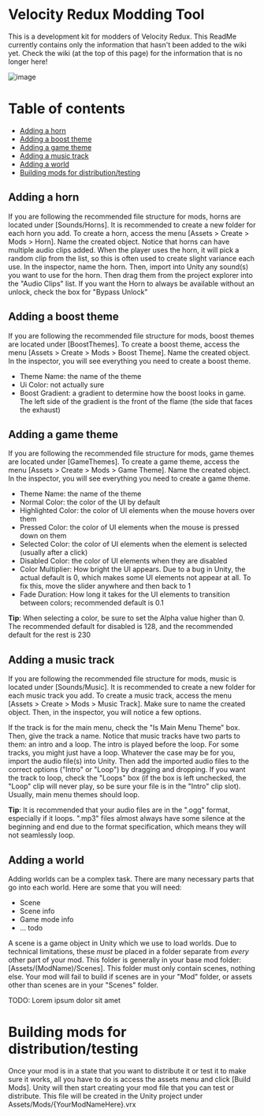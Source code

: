 # Velocity Redux Modding Tool
 This is a development kit for modders of Velocity Redux. This ReadMe currently contains only the information that hasn't been added to the wiki yet. Check the wiki (at the top of this page) for the information that is no longer here!
 
 ![image](https://github.com/SuperCatGaming/Velocity-Redux-Mod-Creator/assets/16313202/1921f0b1-d7e7-4af8-b32f-7e4aa2b10ceb)

# Table of contents
* [Adding a horn](#adding-a-horn)
* [Adding a boost theme](#adding-a-boost-theme)
* [Adding a game theme](#adding-a-game-theme)
* [Adding a music track](#adding-a-music-track)
* [Adding a world](#adding-a-world)
* [Building mods for distribution/testing](#building-mods-for-distributiontesting)

  
## Adding a horn
  If you are following the recommended file structure for mods, horns are located under \[Sounds/Horns]. It is recommended to create a new folder for each horn you add.
  To create a horn, access the menu \[Assets > Create > Mods > Horn]. Name the created object. Notice that horns can have multiple audio clips added. When the player uses
  the horn, it will pick a random clip from the list, so this is often used to create slight variance each use. In the inspector, name the horn. Then, import into Unity any sound(s) you want to
  use for the horn. Then drag them from the project explorer into the "Audio Clips" list. If you want the Horn to always be available without an unlock, check the box for "Bypass Unlock"

## Adding a boost theme
  If you are following the recommended file structure for mods, boost themes are located under \[BoostThemes].
  To create a boost theme, access the menu \[Assets > Create > Mods > Boost Theme]. Name the created object. In the inspector, you will see everything you need to create a boost theme.
  
  * Theme Name: the name of the theme
  * Ui Color: not actually sure
  * Boost Gradient: a gradient to determine how the boost looks in game. The left side of the gradient is the front of the flame (the side that faces the exhaust)
## Adding a game theme
  If you are following the recommended file structure for mods, game themes are located under \[GameThemes].
  To create a game theme, access the menu \[Assets > Create > Mods > Game Theme]. Name the created object. In the inspector, you will see everything you need to create a game theme.

  * Theme Name: the name of the theme 
  * Normal Color: the color of the UI by default
  * Highlighted Color: the color of UI elements when the mouse hovers over them
  * Pressed Color: the color of UI elements when the mouse is pressed down on them
  * Selected Color: the color of UI elements when the element is selected (usually after a click)
  * Disabled Color: the color of UI elements when they are disabled
  * Color Multiplier: How bright the UI appears. Due to a bug in Unity, the actual default is 0, which makes some UI elements not appear at all.
    To fix this, move the slider anywhere and then back to 1
  * Fade Duration: How long it takes for the UI elements to transition between colors; recommended default is 0.1

  **Tip**: When selecting a color, be sure to set the Alpha value higher than 0. The recommended default for disabled is 128, and the recommended default for the rest is 230
  
## Adding a music track
  If you are following the recommended file structure for mods, music is located under \[Sounds/Music]. It is recommended to create a new folder for each music track you add.
  To create a music track, access the menu \[Assets > Create > Mods > Music Track]. Make sure to name the created object. Then, in the inspector, you will notice
  a few options. 
  
  If the track is for the main menu, check the "Is Main Menu Theme" box. Then, give the track a name. Notice that music tracks have two parts to them: an intro and a loop.
  The intro is played before the loop. For some tracks, you might just have a loop. Whatever the case may be for you, import the audio file(s) into Unity.
  Then add the imported audio files to the correct options ("Intro" or "Loop") by dragging and dropping. If you want the track to loop, check the "Loops" box (if the box is left unchecked,
  the "Loop" clip will never play, so be sure your file is in the "Intro" clip slot). Usually, main menu themes should loop.

  **Tip**: It is recommended that your audio files are in the ".ogg" format, especially if it loops. ".mp3" files almost always have some silence at the beginning and end
  due to the format specification, which means they will not seamlessly loop.

## Adding a world
  Adding worlds can be a complex task. There are many necessary parts that go into each world. Here are some that you will need:
  
  * Scene
  * Scene info
  * Game mode info
  * ... todo
 
  A scene is a game object in Unity which we use to load worlds. Due to technical limitations, these *must* be placed in a folder separate from *every* other part of your mod.
  This folder is generally in your base mod folder: \[Assets/(ModName)/Scenes]. This folder must only contain scenes, nothing else. Your mod will fail to build if scenes are in your "Mod" folder,
  or assets other than scenes are in your "Scenes" folder.
  
  TODO: Lorem ipsum dolor sit amet
  
# Building mods for distribution/testing
  Once your mod is in a state that you want to distribute it or test it to make sure it works, all you have to do is access the assets menu and click [Build Mods].
  Unity will then start creating your mod file that you can test or distribute. This file will be created in the Unity project under Assets/Mods/{YourModNameHere}.vrx
